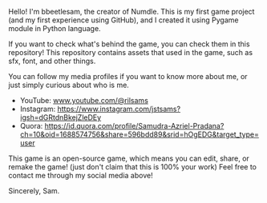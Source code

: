 Hello! I'm bbeetlesam, the creator of Numdle.
This is my first game project (and my first experience using GitHub), and I created it using Pygame module in Python language.

If you want to check what's behind the game, you can check them in this repository!
This repository contains assets that used in the game, such as sfx, font, and other things.

You can follow my media profiles if you want to know more about me, or just simply curious about who is me.
- YouTube: www.youtube.com/@rilsams
- Instagram: https://www.instagram.com/jstsams?igsh=dGRtdnBkejZleDEy
- Quora: https://id.quora.com/profile/Samudra-Azriel-Pradana?ch=10&oid=1688574756&share=596bdd89&srid=hOgEDG&target_type=user

This game is an open-source game, which means you can edit, share, or remake the game! (just don't claim that this is 100% your work)
Feel free to contact me through my social media above!

Sincerely, Sam.
